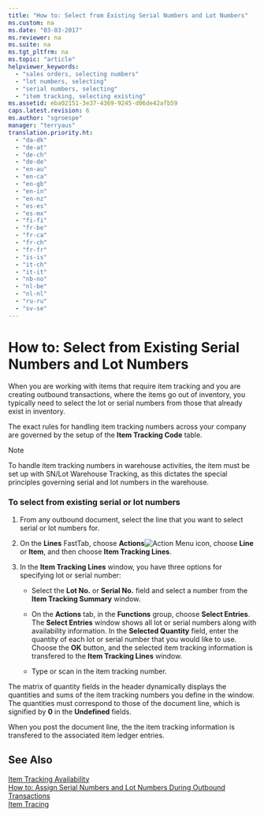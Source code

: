 ```yaml
---
title: "How to: Select from Existing Serial Numbers and Lot Numbers"
ms.custom: na
ms.date: "03-03-2017"
ms.reviewer: na
ms.suite: na
ms.tgt_pltfrm: na
ms.topic: "article"
helpviewer_keywords: 
  - "sales orders, selecting numbers"
  - "lot numbers, selecting"
  - "serial numbers, selecting"
  - "item tracking, selecting existing"
ms.assetid: eba02151-3e37-4369-9245-d06de42afb59
caps.latest.revision: 6
ms.author: "sgroespe"
manager: "terryaus"
translation.priority.ht: 
  - "da-dk"
  - "de-at"
  - "de-ch"
  - "de-de"
  - "en-au"
  - "en-ca"
  - "en-gb"
  - "en-in"
  - "en-nz"
  - "es-es"
  - "es-mx"
  - "fi-fi"
  - "fr-be"
  - "fr-ca"
  - "fr-ch"
  - "fr-fr"
  - "is-is"
  - "it-ch"
  - "it-it"
  - "nb-no"
  - "nl-be"
  - "nl-nl"
  - "ru-ru"
  - "sv-se"
---
```

# How to: Select from Existing Serial Numbers and Lot Numbers
When you are working with items that require item tracking and you are creating outbound transactions, where the items go out of inventory, you typically need to select the lot or serial numbers from those that already exist in inventory.  
  
 The exact rules for handling item tracking numbers across your company are governed by the setup of the **Item Tracking Code** table.  
  
> [!NOTE]  
>  To handle item tracking numbers in warehouse activities, the item must be set up with SN\/Lot Warehouse Tracking, as this dictates the special principles governing serial and lot numbers in the warehouse.  
  
### To select from existing serial or lot numbers  
  
1.  From any outbound document, select the line that you want to select serial or lot numbers for.  
  
2.  On the **Lines** FastTab, choose **Actions**![Action Menu icon](../DesignAndEngineering/media/actionmenuicon.png "actionMenuIcon"), choose **Line** or **Item**, and then choose **Item Tracking Lines**.  
  
3.  In the **Item Tracking Lines** window, you have three options for specifying lot or serial number:  
  
    -   Select the **Lot No.** or **Serial No.** field and select a number from the **Item Tracking Summary** window.  
  
    -   On the **Actions** tab, in the **Functions** group, choose **Select Entries**. The **Select Entries** window shows all lot or serial numbers along with availability information. In the **Selected Quantity** field, enter the quantity of each lot or serial number that you would like to use.   
        Choose the **OK** button, and the selected item tracking information is transfered to the **Item Tracking Lines** window.  
  
    -   Type or scan in the item tracking number.  
  
 The matrix of quantity fields in the header dynamically displays the quantities and sums of the item tracking numbers you define in the window. The quantities must correspond to those of the document line, which is signified by **0** in the **Undefined** fields.  
  
 When you post the document line, the the item tracking information is transfered to the associated item ledger entries.  
  
## See Also  
 [Item Tracking Availability](../DesignAndEngineering/item-tracking-availability.md)   
 [How to: Assign Serial Numbers and Lot Numbers During Outbound Transactions](../WarehouseActivities/how-to-assign-serial-numbers-and-lot-numbers-during-outbound-transactions.md)   
 [Item Tracing](../Topic/\($%20N_6520%20Item%20Tracing%20$\).md)